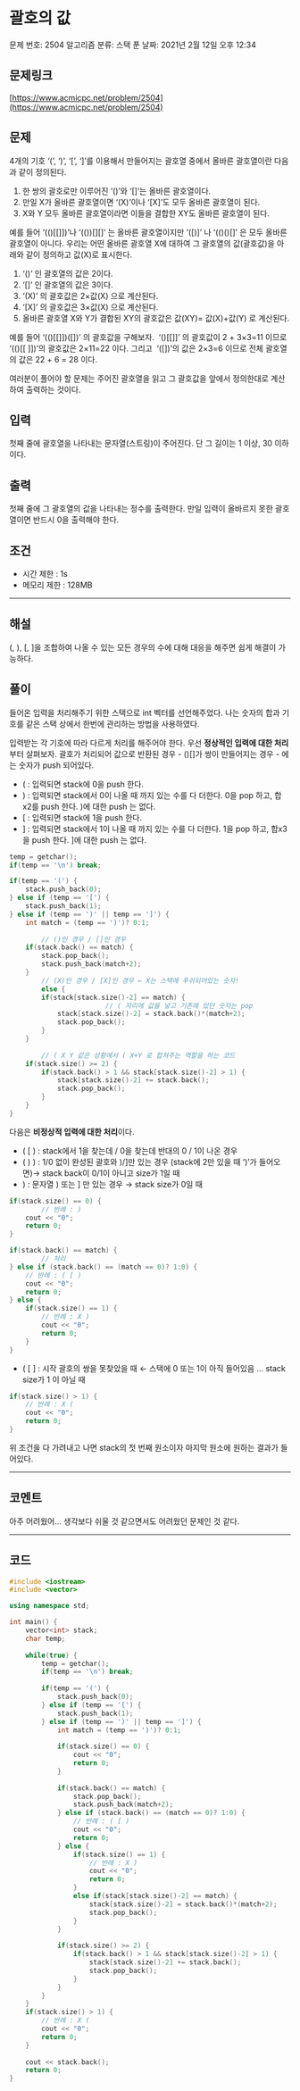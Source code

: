 # 괄호의 값

문제 번호: 2504
알고리즘 분류: 스택
푼 날짜: 2021년 2월 12일 오후 12:34

## 문제링크

[https://www.acmicpc.net/problem/2504](https://www.acmicpc.net/problem/2504)

## 문제

4개의 기호 ‘(’, ‘)’, ‘[’, ‘]’를 이용해서 만들어지는 괄호열 중에서 올바른 괄호열이란 다음과 같이 정의된다.

1. 한 쌍의 괄호로만 이루어진 ‘()’와 ‘[]’는 올바른 괄호열이다.
2. 만일 X가 올바른 괄호열이면 ‘(X)’이나 ‘[X]’도 모두 올바른 괄호열이 된다.
3. X와 Y 모두 올바른 괄호열이라면 이들을 결합한 XY도 올바른 괄호열이 된다.

예를 들어 ‘(()[[]])’나 ‘(())[][]’ 는 올바른 괄호열이지만 ‘([)]’ 나 ‘(()()[]’ 은 모두 올바른 괄호열이 아니다. 우리는 어떤 올바른 괄호열 X에 대하여 그 괄호열의 값(괄호값)을 아래와 같이 정의하고 값(X)로 표시한다.

1. ‘()’ 인 괄호열의 값은 2이다.
2. ‘[]’ 인 괄호열의 값은 3이다.
3. ‘(X)’ 의 괄호값은 2×값(X) 으로 계산된다.
4. ‘[X]’ 의 괄호값은 3×값(X) 으로 계산된다.
5. 올바른 괄호열 X와 Y가 결합된 XY의 괄호값은 값(XY)= 값(X)+값(Y) 로 계산된다.

예를 들어 ‘(()[[]])([])’ 의 괄호값을 구해보자.  ‘()[[]]’ 의 괄호값이 2 + 3×3=11 이므로  ‘(()[[ ]])’의 괄호값은 2×11=22 이다. 그리고  ‘([])’의 값은 2×3=6 이므로 전체 괄호열의 값은 22 + 6 = 28 이다.

여러분이 풀어야 할 문제는 주어진 괄호열을 읽고 그 괄호값을 앞에서 정의한대로 계산하여 출력하는 것이다.

## 입력

첫째 줄에 괄호열을 나타내는 문자열(스트링)이 주어진다. 단 그 길이는 1 이상, 30 이하이다.

## 출력

첫째 줄에 그 괄호열의 값을 나타내는 정수를 출력한다. 만일 입력이 올바르지 못한 괄호열이면 반드시 0을 출력해야 한다.

## 조건

- 시간 제한 : 1s
- 메모리 제한 : 128MB

---

## 해설

(, ), [, ]을 조합하여 나올 수 있는 모든 경우의 수에 대해 대응을 해주면 쉽게 해결이 가능하다. 

## 풀이

들어온 입력을 처리해주기 위한 스택으로 int 벡터를 선언해주었다. 나는 숫자의 합과 기호를 같은 스택 상에서 한번에 관리하는 방법을 사용하였다.

입력받는 각 기호에 따라 다르게 처리를 해주어야 한다. 우선 **정상적인 입력에 대한 처리**부터 살펴보자. 괄호가 처리되어 값으로 반환된 경우 - ()[]가 쌍이 만들어지는 경우 - 에는 숫자가 push 되어있다.

- ( : 입력되면 stack에 0을 push 한다.
- ) : 입력되면 stack에서 0이 나올 때 까지 있는 수를 다 더한다. 0을 pop 하고, 합x2를 push 한다. )에 대한 push 는 없다.
- [ : 입력되면 stack에 1을 push 한다.
- ] : 입력되면 stack에서 1이 나올 때 까지 있는 수를 다 더한다. 1을 pop 하고, 합x3을 push 한다. ]에 대한 push 는 없다.

```cpp
temp = getchar();
if(temp == '\n') break;

if(temp == '(') {
    stack.push_back(0);
} else if (temp == '[') {
    stack.push_back(1);
} else if (temp == ')' || temp == ']') {
    int match = (temp == ')')? 0:1;
    
		// ()인 경우 / []인 경우
    if(stack.back() == match) {
        stack.pop_back();
        stack.push_back(match+2);
    } 
		// (X)인 경우 / [X]인 경우 ← X는 스택에 푸쉬되어있는 숫자!
		else {
        if(stack[stack.size()-2] == match) {
						// ( 자리에 값을 넣고 기존에 있던 숫자는 pop
            stack[stack.size()-2] = stack.back()*(match+2);
            stack.pop_back();
        }
    }
    
		// ( X Y 같은 상황에서 ( X+Y 로 합쳐주는 역할을 하는 코드
    if(stack.size() >= 2) {
        if(stack.back() > 1 && stack[stack.size()-2] > 1) {
            stack[stack.size()-2] += stack.back();
            stack.pop_back();
        }
    }
}
```

다음은 **비정상적 입력에 대한 처리**이다. 

- ( [ ) : stack에서 1을 찾는데 / 0을 찾는데 반대의 0 / 1이 나온 경우
- ( ) )  : 1/0 없이 완성된 괄호와 )/]만 있는 경우 (stack에 2만 있을 때 ‘)’가 들어오면)→ stack back이 0/1이 아니고 size가 1일 때
- ) : 문자열 ) 또는 ] 만 있는 경우 → stack size가 0일 때

```cpp
if(stack.size() == 0) {
		// 반례 : )
    cout << "0";
    return 0;
}

if(stack.back() == match) {
		// 처리
} else if (stack.back() == (match == 0)? 1:0) {
    // 반례 : ( [ )
    cout << "0";
    return 0;
} else {
    if(stack.size() == 1) {
        // 반례 : X )
        cout << "0";
        return 0;
    }
}
```

- ( [ ] : 시작 괄호의 쌍을 못찾았을 때 ← 스택에 0 또는 1이 아직 들어있음 ... stack size가 1 이 아닐 때

```cpp
if(stack.size() > 1) {
    // 반례 : X ( 
    cout << "0";
    return 0;
}
```

위 조건을 다 가려내고 나면 stack의 첫 번째 원소이자 마지막 원소에 원하는 결과가 들어있다.

---

## 코멘트

아주 어려웠어... 생각보다 쉬울 것 같으면서도 어려웠던 문제인 것 같다. 

---

## 코드

```cpp
#include <iostream>
#include <vector>

using namespace std;

int main() {
    vector<int> stack;
    char temp;
    
    while(true) {
        temp = getchar();
        if(temp == '\n') break;
        
        if(temp == '(') {
            stack.push_back(0);
        } else if (temp == '[') {
            stack.push_back(1);
        } else if (temp == ')' || temp == ']') {
            int match = (temp == ')')? 0:1;
            
            if(stack.size() == 0) {
                cout << "0";
                return 0;
            }
            
            if(stack.back() == match) {
                stack.pop_back();
                stack.push_back(match+2);
            } else if (stack.back() == (match == 0)? 1:0) {
                // 반례 : ( [ )
                cout << "0";
                return 0;
            } else {
                if(stack.size() == 1) {
                    // 반례 : X )
                    cout << "0";
                    return 0;
                }
                else if(stack[stack.size()-2] == match) {
                    stack[stack.size()-2] = stack.back()*(match+2);
                    stack.pop_back();
                }
            }
            
            if(stack.size() >= 2) {
                if(stack.back() > 1 && stack[stack.size()-2] > 1) {
                    stack[stack.size()-2] += stack.back();
                    stack.pop_back();
                }
            }
        }
    }
    if(stack.size() > 1) {
        // 반례 : X ( 
        cout << "0";
        return 0;
    }
    
    cout << stack.back();
    return 0;
}
```